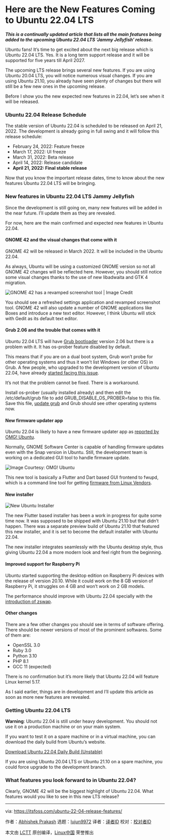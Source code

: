 [#]: subject: "Here are the New Features Coming to Ubuntu 22.04 LTS"
[#]: via: "https://itsfoss.com/ubuntu-22-04-release-features/"
[#]: author: "Abhishek Prakash https://itsfoss.com/author/abhishek/"
[#]: collector: "lujun9972"
[#]: translator: " "
[#]: reviewer: " "
[#]: publisher: " "
[#]: url: " "

Here are the New Features Coming to Ubuntu 22.04 LTS
======

_**This is a continually updated article that lists all the main features being added to the upcoming Ubuntu 22.04 LTS ‘Jammy Jellyfish’ release.**_

Ubuntu fans! It’s time to get excited about the next big release which is Ubuntu 22.04 LTS. Yes. It is a long term support release and it will be supported for five years till April 2027.

The upcoming LTS release brings several new features. If you are using Ubuntu 20.04 LTS, you will notice numerous visual changes. If you are using Ubuntu 21.10, you already have seen plenty of changes but there will still be a few new ones in the upcoming release.

Before I show you the new expected new features in 22.04, let’s see when it will be released.

### Ubuntu 22.04 Release Schedule

The stable version of Ubuntu 22.04 is scheduled to be released on April 21, 2022. The development is already going in full swing and it will follow this release schedule:

  * February 24, 2022: Feature freeze
  * March 17, 2022: UI freeze
  * March 31, 2022: Beta release
  * April 14, 2022: Release candidate
  * **April 21, 2022: Final stable release**



Now that you know the important release dates, time to know about the new features Ubuntu 22.04 LTS will be bringing.

### New features in Ubuntu 22.04 LTS Jammy Jellyfish

Since the development is still going on, many new features will be added in the near future. I’ll update them as they are revealed.

For now, here are the main confirmed and expected new features in Ubuntu 22.04.

#### GNOME 42 and the visual changes that come with it

GNOME 42 will be released in March 2022. It will be included in the Ubuntu 22.04.

As always, Ubuntu will be using a customized GNOME version so not all GNOME 42 changes will be reflected here. However, you should still notice some visual changes thanks to the use of new libadwaita and GTK 4 migration.

![GNOME 42 has a revamped screenshot tool | Image Credit][1]

You should see a refreshed settings application and revamped screenshot tool. GNOME 42 will also update a number of GNOME applications like Boxes and introduce a new text editor. However, I think Ubuntu will stick with Gedit as its default text editor.

#### Grub 2.06 and the trouble that comes with it

Ubuntu 22.04 LTS will have [Grub bootloader][2] version 2.06 but there is a problem with it. It has os-prober feature disabled by default.

This means that if you are on a dual boot system, Grub won’t probe for other operating systems and thus it won’t list Windows (or other OS) in Grub. A few people, who upgraded to the development version of Ubuntu 22.04, have already [started facing this issue][3].

It’s not that the problem cannot be fixed. There is a workaround.

Install os-prober (usually installed already) and then edit the /etc/default/grub file to add GRUB_DISABLE_OS_PROBER=false to this file. Save this file, [update grub][4] and Grub should see other operating systems now.

#### New firmware updater app

Ubuntu 22.04 is likely to have a new firmware updater app as [reported by OMG! Ubuntu][5].

Normally, GNOME Software Center is capable of handling firmware updates even with the Snap version in Ubuntu. Still, the development team is working on a dedicated GUI tool to handle firmware update.

![Image Courtesy: OMG! Ubuntu][6]

This new tool is basically a Flutter and Dart based GUI frontend to fwupd, which is a command line tool for getting [firmware from Linux Vendors][7].

#### New installer

![New Ubuntu Installer][8]

The new Flutter based installer has been a work in progress for quite some time now. It was supposed to be shipped with Ubuntu 21.10 but that didn’t happen. There was a separate preview build of Ubuntu 21.10 that featured this new installer, and it is set to become the default installer with Ubuntu 22.04.

The new installer integrates seamlessly with the Ubuntu desktop style, thus giving Ubuntu 22.04 a more modern look and feel right from the beginning.

#### Improved support for Raspberry Pi

Ubuntu started supporting the desktop edition on Raspberry Pi devices with the release of version 20.10. While it could work on the 8 GB version of Raspberry Pi, it struggles on 4 GB and won’t work on 2 GB models.

The performance should improve with Ubuntu 22.04 specially with the [introduction of zswap][9].

#### Other changes

There are a few other changes you should see in terms of software offering. There should be newer versions of most of the prominent softwares. Some of them are:

  * OpenSSL 3.0
  * Ruby 3.0
  * Python 3.10
  * PHP 8.1
  * GCC 11 (expected)



There is no confirmation but it’s more likely that Ubuntu 22.04 will feature Linux kernel 5.17.

As I said earlier, things are in development and I’ll update this article as soon as more new features are revealed.

### Getting Ubuntu 22.04 LTS

**Warning**: Ubuntu 22.04 is still under heavy development. You should not use it on a production machine or on your main system.

If you want to test it on a spare machine or in a virtual machine, you can download the daily build from Ubuntu’s website.

[Download Ubuntu 22.04 Daily Build (Unstable)][10]

If you are using Ubuntu 20.04 LTS or Ubuntu 21.10 on a spare machine, you could force upgrade to the development branch.

### What features you look forward to in Ubuntu 22.04?

Clearly, GNOME 42 will be the biggest highlight of Ubuntu 22.04. What features would you like to see in this new LTS release?

--------------------------------------------------------------------------------

via: https://itsfoss.com/ubuntu-22-04-release-features/

作者：[Abhishek Prakash][a]
选题：[lujun9972][b]
译者：[译者ID](https://github.com/译者ID)
校对：[校对者ID](https://github.com/校对者ID)

本文由 [LCTT](https://github.com/LCTT/TranslateProject) 原创编译，[Linux中国](https://linux.cn/) 荣誉推出

[a]: https://itsfoss.com/author/abhishek/
[b]: https://github.com/lujun9972
[1]: https://i0.wp.com/itsfoss.com/wp-content/uploads/2022/01/gnome-42-screenshot-tool.png?resize=800%2C600&ssl=1
[2]: https://itsfoss.com/what-is-grub/
[3]: https://itsfoss.community/t/windows-10-boot-option-missing-in-grub-after-upgrading-to-ubuntu-22-04-developer-version/8306/5
[4]: https://itsfoss.com/update-grub/
[5]: https://www.omgubuntu.co.uk/2021/11/ubuntu-is-working-on-a-new-firmware-updater-app
[6]: https://i0.wp.com/itsfoss.com/wp-content/uploads/2022/01/gnome-firmware-on-ubuntu.jpg?resize=800%2C436&ssl=1
[7]: https://fwupd.org/
[8]: https://i0.wp.com/itsfoss.com/wp-content/uploads/2022/01/ubuntu-new-installer.jpeg?resize=720%2C478&ssl=1
[9]: https://www.omgubuntu.co.uk/2022/01/ubuntu-on-raspberry-pi-4-2gb-zswap
[10]: https://cdimage.ubuntu.com/daily-live/current/
